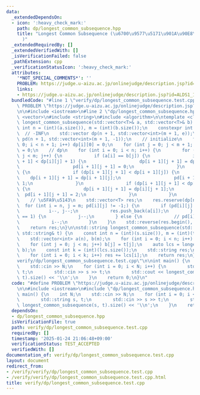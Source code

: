 ```yaml
---
data:
  _extendedDependsOn:
  - icon: ':heavy_check_mark:'
    path: dp/longest_common_subsequence.hpp
    title: "Longest Common Subsequence (\u6700\u9577\u5171\u901A\u90E8\u5206\u5217\
      )"
  _extendedRequiredBy: []
  _extendedVerifiedWith: []
  _isVerificationFailed: false
  _pathExtension: cpp
  _verificationStatusIcon: ':heavy_check_mark:'
  attributes:
    '*NOT_SPECIAL_COMMENTS*': ''
    PROBLEM: https://judge.u-aizu.ac.jp/onlinejudge/description.jsp?id=ALDS1_10_C
    links:
    - https://judge.u-aizu.ac.jp/onlinejudge/description.jsp?id=ALDS1_10_C
  bundledCode: "#line 1 \"verify/dp/longest_common_subsequence.test.cpp\"\n#define\
    \ PROBLEM \"https://judge.u-aizu.ac.jp/onlinejudge/description.jsp?id=ALDS1_10_C\"\
    \n\n#include <iostream>\n#line 2 \"dp/longest_common_subsequence.hpp\"\n\n#include\
    \ <vector>\n#include <string>\n#include <algorithm>\n\ntemplate <class T> std::vector<T>\
    \ longest_common_subsequence(std::vector<T>& a, std::vector<T>& b) {\n    const\
    \ int n = (int)(a.size()), m = (int)(b.size());\n    constexpr int e = -1000000000;\
    \  // -INF\n    std::vector dp(n + 1, std::vector<int>(m + 1, e));\n    std::vector\
    \ pd(n + 1, std::vector<int>(m + 1, -1));\n    // initialize\n    for (int i =\
    \ 0; i < n + 1; i++) dp[i][0] = 0;\n    for (int j = 0; j < m + 1; j++) dp[0][j]\
    \ = 0;\n    // dp\n    for (int i = 0; i < n; i++) {\n        for (int j = 0;\
    \ j < m; j++) {\n            if (a[i] == b[j]) {\n                if (dp[i + 1][j\
    \ + 1] < dp[i][j] + 1) {\n                    dp[i + 1][j + 1] = dp[i][j] + 1;\n\
    \                    pd[i + 1][j + 1] = 0;\n                }\n            } else\
    \ {\n                if (dp[i + 1][j + 1] < dp[i + 1][j]) {\n                \
    \    dp[i + 1][j + 1] = dp[i + 1][j];\n                    pd[i + 1][j + 1] =\
    \ 1;\n                }\n                if (dp[i + 1][j + 1] < dp[i][j + 1])\
    \ {\n                    dp[i + 1][j + 1] = dp[i][j + 1];\n                  \
    \  pd[i + 1][j + 1] = 2;\n                }\n            }\n        }\n    }\n\
    \    // \u5FA9\u5143\n    std::vector<T> res;\n    res.reserve(dp[n][m]);\n  \
    \  for (int i = n, j = m; pd[i][j] != -1;) {\n        if (pd[i][j] == 0) {\n \
    \           i--, j--;\n            res.push_back(a[i]);\n        } else if (pd[i][j]\
    \ == 1) {\n            j--;\n        } else {\n            // pd[i][j] == 2\n\
    \            i--;\n        }\n    }\n    std::reverse(res.begin(), res.end());\n\
    \    return res;\n}\n\nstd::string longest_common_subsequence(std::string& s,\
    \ std::string& t) {\n    const int n = (int)(s.size()), m = (int)(t.size());\n\
    \    std::vector<int> a(n), b(m);\n    for (int i = 0; i < n; i++) a[i] = s[i];\n\
    \    for (int j = 0; j < m; j++) b[j] = t[j];\n    auto lcs = longest_common_subsequence(a,\
    \ b);\n    const int k = (int)(lcs.size());\n    std::string res;\n    res.reserve(k);\n\
    \    for (int i = 0; i < k; i++) res += lcs[i];\n    return res;\n}\n#line 5 \"\
    verify/dp/longest_common_subsequence.test.cpp\"\n\nint main() {\n    int N;\n\
    \    std::cin >> N;\n    for (int i = 0; i < N; i++) {\n        std::string s,\
    \ t;\n        std::cin >> s >> t;\n        std::cout << longest_common_subsequence(s,\
    \ t).size() << '\\n';\n    }\n    return 0;\n}\n"
  code: "#define PROBLEM \"https://judge.u-aizu.ac.jp/onlinejudge/description.jsp?id=ALDS1_10_C\"\
    \n\n#include <iostream>\n#include \"dp/longest_common_subsequence.hpp\"\n\nint\
    \ main() {\n    int N;\n    std::cin >> N;\n    for (int i = 0; i < N; i++) {\n\
    \        std::string s, t;\n        std::cin >> s >> t;\n        std::cout <<\
    \ longest_common_subsequence(s, t).size() << '\\n';\n    }\n    return 0;\n}"
  dependsOn:
  - dp/longest_common_subsequence.hpp
  isVerificationFile: true
  path: verify/dp/longest_common_subsequence.test.cpp
  requiredBy: []
  timestamp: '2025-01-24 21:06:48+09:00'
  verificationStatus: TEST_ACCEPTED
  verifiedWith: []
documentation_of: verify/dp/longest_common_subsequence.test.cpp
layout: document
redirect_from:
- /verify/verify/dp/longest_common_subsequence.test.cpp
- /verify/verify/dp/longest_common_subsequence.test.cpp.html
title: verify/dp/longest_common_subsequence.test.cpp
---
```

